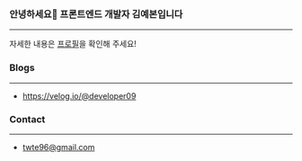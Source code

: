 ### 안녕하세요🙌 프론트엔드 개발자 김예본입니다 
-------------------------------------
자세한 내용은 [프로필](https://fe012.github.io/profile/)을 확인해 주세요!

### Blogs
-------------------------------------
* https://velog.io/@developer09

### Contact
-------------------------------------
* twte96@gmail.com
  

<!--
**FE012/FE012** is a ✨ _special_ ✨ repository because its `README.md` (this file) appears on your GitHub profile.

Here are some ideas to get you started:

- 🔭 I’m currently working on ...
- 🌱 I’m currently learning ...
- 👯 I’m looking to collaborate on ...
- 🤔 I’m looking for help with ...
- 💬 Ask me about ...
- 📫 How to reach me: ...
- 😄 Pronouns: ...
- ⚡ Fun fact: ...
-->
